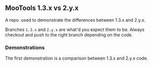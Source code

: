 ## MooTools 1.3.x vs 2.y.x

A repo. used to demonstrate the differences between 1.3.x and 2.y.x.

Branches `1.3.x` and `2.y.x` are what'd you expect them to be. Always checkout and push to the right branch depending on the code.

### Demonstrations

The first demonstration is a comparison between 1.3.x and 2.y.x code. 
